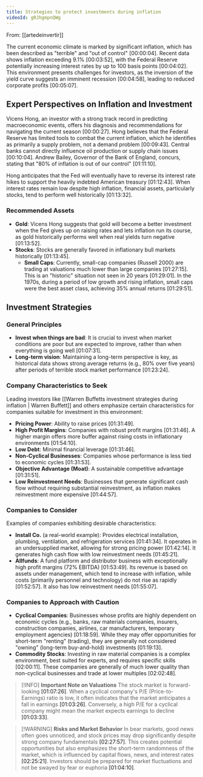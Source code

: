 ```yaml
---
title: Strategies to protect investments during inflation
videoId: gRJhgmpnQWg
---
```


From: [[artedeinvertir]] <br/> 

The current economic climate is marked by significant inflation, which has been described as "terrible" and "out of control" <a class="yt-timestamp" data-t="00:00:04">[00:00:04]</a>. Recent data shows inflation exceeding 9.1% <a class="yt-timestamp" data-t="00:03:52">[00:03:52]</a>, with the Federal Reserve potentially increasing interest rates by up to 100 basis points <a class="yt-timestamp" data-t="00:04:02">[00:04:02]</a>. This environment presents challenges for investors, as the inversion of the yield curve suggests an imminent recession <a class="yt-timestamp" data-t="00:04:58">[00:04:58]</a>, leading to reduced corporate profits <a class="yt-timestamp" data-t="00:05:07">[00:05:07]</a>.

## Expert Perspectives on Inflation and Investment

Vicens Hong, an investor with a strong track record in predicting macroeconomic events, offers his diagnosis and recommendations for navigating the current season <a class="yt-timestamp" data-t="00:00:27">[00:00:27]</a>. Hong believes that the Federal Reserve has limited tools to combat the current inflation, which he identifies as primarily a supply problem, not a demand problem <a class="yt-timestamp" data-t="00:09:43">[00:09:43]</a>. Central banks cannot directly influence oil production or supply chain issues <a class="yt-timestamp" data-t="00:10:04">[00:10:04]</a>. Andrew Bailey, Governor of the Bank of England, concurs, stating that "80% of inflation is out of our control" <a class="yt-timestamp" data-t="01:11:10">[01:11:10]</a>.

Hong anticipates that the Fed will eventually have to reverse its interest rate hikes to support the heavily indebted American treasury <a class="yt-timestamp" data-t="01:12:43">[01:12:43]</a>. When interest rates remain low despite high inflation, financial assets, particularly stocks, tend to perform well historically <a class="yt-timestamp" data-t="01:13:32">[01:13:32]</a>.

### Recommended Assets

*   **Gold**: Vicens Hong suggests that gold will become a better investment when the Fed gives up on raising rates and lets inflation run its course, as gold historically performs well when real yields turn negative <a class="yt-timestamp" data-t="01:13:52">[01:13:52]</a>.
*   **Stocks**: Stocks are generally favored in inflationary bull markets historically <a class="yt-timestamp" data-t="01:13:45">[01:13:45]</a>.
    *   **Small Caps**: Currently, small-cap companies (Russell 2000) are trading at valuations much lower than large companies <a class="yt-timestamp" data-t="01:27:15">[01:27:15]</a>. This is an "historic" situation not seen in 20 years <a class="yt-timestamp" data-t="01:29:01">[01:29:01]</a>. In the 1970s, during a period of low growth and rising inflation, small caps were the best asset class, achieving 35% annual returns <a class="yt-timestamp" data-t="01:29:51">[01:29:51]</a>.

## Investment Strategies

### General Principles
*   **Invest when things are bad**: It is crucial to invest when market conditions are poor but are expected to improve, rather than when everything is going well <a class="yt-timestamp" data-t="01:07:31">[01:07:31]</a>.
*   **Long-term vision**: Maintaining a long-term perspective is key, as historical data shows strong average returns (e.g., 80% over five years) after periods of terrible stock market performance <a class="yt-timestamp" data-t="01:23:24">[01:23:24]</a>.

### Company Characteristics to Seek
Leading investors like [[Warren Buffetts investment strategies during inflation | Warren Buffett]] and others emphasize certain characteristics for companies suitable for investment in this environment:
*   **Pricing Power**: Ability to raise prices <a class="yt-timestamp" data-t="01:31:49">[01:31:49]</a>.
*   **High Profit Margins**: Companies with robust profit margins <a class="yt-timestamp" data-t="01:31:46">[01:31:46]</a>. A higher margin offers more buffer against rising costs in inflationary environments <a class="yt-timestamp" data-t="01:54:10">[01:54:10]</a>.
*   **Low Debt**: Minimal financial leverage <a class="yt-timestamp" data-t="01:31:46">[01:31:46]</a>.
*   **Non-Cyclical Businesses**: Companies whose performance is less tied to economic cycles <a class="yt-timestamp" data-t="01:31:53">[01:31:53]</a>.
*   **Objective Advantage (Moat)**: A sustainable competitive advantage <a class="yt-timestamp" data-t="01:31:51">[01:31:51]</a>.
*   **Low Reinvestment Needs**: Businesses that generate significant cash flow without requiring substantial reinvestment, as inflation makes reinvestment more expensive <a class="yt-timestamp" data-t="01:44:57">[01:44:57]</a>.

### Companies to Consider
Examples of companies exhibiting desirable characteristics:
*   **Install Co.** (a real-world example): Provides electrical installation, plumbing, ventilation, and refrigeration services <a class="yt-timestamp" data-t="01:41:34">[01:41:34]</a>. It operates in an undersupplied market, allowing for strong pricing power <a class="yt-timestamp" data-t="01:42:14">[01:42:14]</a>. It generates high cash flow with low reinvestment needs <a class="yt-timestamp" data-t="01:45:21">[01:45:21]</a>.
*   **Allfunds**: A fund platform and distributor business with exceptionally high profit margins (72% EBITDA) <a class="yt-timestamp" data-t="01:53:49">[01:53:49]</a>. Its revenue is based on assets under management, which tend to increase with inflation, while costs (primarily personnel and technology) do not rise as rapidly <a class="yt-timestamp" data-t="01:52:57">[01:52:57]</a>. It also has low reinvestment needs <a class="yt-timestamp" data-t="01:55:07">[01:55:07]</a>.

### Companies to Approach with Caution
*   **Cyclical Companies**: Businesses whose profits are highly dependent on economic cycles (e.g., banks, raw materials companies, insurers, construction companies, airlines, car manufacturers, temporary employment agencies) <a class="yt-timestamp" data-t="01:18:59">[01:18:59]</a>. While they may offer opportunities for short-term "renting" (trading), they are generally not considered "owning" (long-term buy-and-hold) investments <a class="yt-timestamp" data-t="01:19:13">[01:19:13]</a>.
*   **Commodity Stocks**: Investing in raw material companies is a complex environment, best suited for experts, and requires specific skills <a class="yt-timestamp" data-t="02:00:11">[02:00:11]</a>. These companies are generally of much lower quality than non-cyclical businesses and trade at lower multiples <a class="yt-timestamp" data-t="02:02:48">[02:02:48]</a>.

> [!INFO] **Important Note on Valuations**
> The stock market is forward-looking <a class="yt-timestamp" data-t="01:07:26">[01:07:26]</a>. When a cyclical company's P/E (Price-to-Earnings) ratio is low, it often indicates that the market anticipates a fall in earnings <a class="yt-timestamp" data-t="01:03:26">[01:03:26]</a>. Conversely, a high P/E for a cyclical company might mean the market expects earnings to decline <a class="yt-timestamp" data-t="01:03:33">[01:03:33]</a>.

> [!WARNING] **Risks and Market Behavior**
> In bear markets, good news often goes unnoticed, and stock prices may drop significantly despite strong company fundamentals <a class="yt-timestamp" data-t="02:27:57">[02:27:57]</a>. This creates potential opportunities but also emphasizes the short-term randomness of the market, which is influenced by capital flows, news, and interest rates <a class="yt-timestamp" data-t="02:25:21">[02:25:21]</a>. Investors should be prepared for market fluctuations and not be swayed by fear or euphoria <a class="yt-timestamp" data-t="01:04:10">[01:04:10]</a>.